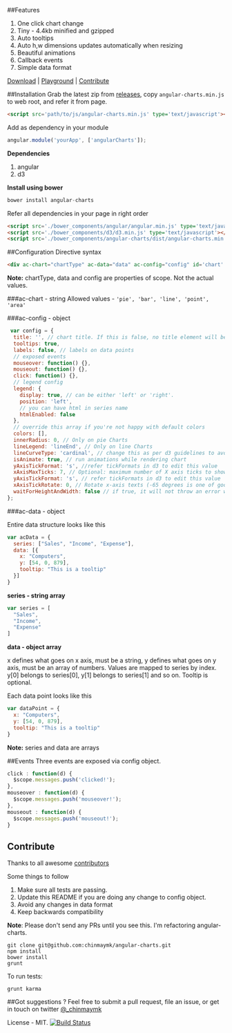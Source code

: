 ##Features
1. One click chart change
2. Tiny - 4.4kb minified and gzipped
3. Auto tooltips
4. Auto h,w dimensions updates automatically when resizing
5. Beautiful animations
6. Callback events
7. Simple data format

[Download](https://github.com/chinmaymk/angular-charts/releases) | [Playground](http://plnkr.co/edit/T9J7bz?p=preview) | [Contribute](#contribute)

##Installation
Grab the latest zip from [releases](https://github.com/chinmaymk/angular-charts/releases), copy ```angular-charts.min.js``` to web root, and refer it from page.

```html
<script src='path/to/js/angular-charts.min.js' type='text/javascript'></script>
```
Add as dependency in your module

```js
angular.module('yourApp', ['angularCharts']);
```
**Dependencies**

1. angular
2. d3

**Install using bower**

```js
bower install angular-charts
```
Refer all dependencies in your page in right order

```html
<script src='./bower_components/angular/angular.min.js' type='text/javascript'></script>
<script src='./bower_components/d3/d3.min.js' type='text/javascript'></script>
<script src='./bower_components/angular-charts/dist/angular-charts.min.js' type='text/javascript'></script>
```

##Configuration
Directive syntax

```html
<div ac-chart="chartType" ac-data="data" ac-config="config" id='chart' class='chart'></div>
```
**Note:** chartType, data and config are properties of scope. Not the actual values.


###ac-chart  - string
Allowed values - `'pie', 'bar', 'line', 'point', 'area'`

###ac-config - object

```js
 var config = {
  title: '', // chart title. If this is false, no title element will be created.
  tooltips: true,
  labels: false, // labels on data points
  // exposed events
  mouseover: function() {},
  mouseout: function() {},
  click: function() {},
  // legend config
  legend: {
    display: true, // can be either 'left' or 'right'.
    position: 'left',
    // you can have html in series name
    htmlEnabled: false
  },
  // override this array if you're not happy with default colors
  colors: [],
  innerRadius: 0, // Only on pie Charts
  lineLegend: 'lineEnd', // Only on line Charts
  lineCurveType: 'cardinal', // change this as per d3 guidelines to avoid smoothline
  isAnimate: true, // run animations while rendering chart
  yAxisTickFormat: 's', //refer tickFormats in d3 to edit this value
  xAxisMaxTicks: 7, // Optional: maximum number of X axis ticks to show if data points exceed this number
  yAxisTickFormat: 's', // refer tickFormats in d3 to edit this value
  xAxisTickRotate: 0, // Rotate x-axis texts (-65 degrees is one of good angles)
  waitForHeightAndWidth: false // if true, it will not throw an error when the height or width are not defined (e.g. while creating a modal form), and it will be keep watching for valid height and width values
};
```

###ac-data - object

Entire data structure looks like this
```js
var acData = {
  series: ["Sales", "Income", "Expense"],
  data: [{
    x: "Computers",
    y: [54, 0, 879],
    tooltip: "This is a tooltip"
  }]
}
```

**series - string array**
```js
var series = [
  "Sales",
  "Income",
  "Expense"
]
```
**data - object array**

x defines what goes on x axis, must be a string, y defines what goes on y axis, must be an array of numbers.
Values are mapped to series by index. y[0] belongs to series[0], y[1] belongs to series[1] and so on. Tooltip is optional.

Each data point looks like this

```js
var dataPoint = {
  x: "Computers",
  y: [54, 0, 879],
  tooltip: "This is a tooltip"
}
```
**Note:** series and data are arrays

##Events
Three events are exposed via config object.

```js
click : function(d) {
  $scope.messages.push('clicked!');
},
mouseover : function(d) {
  $scope.messages.push('mouseover!');
},
mouseout : function(d) {
  $scope.messages.push('mouseout!');
}
```

## Contribute
Thanks to all awesome [contributors](https://github.com/chinmaymk/angular-charts/network/members)

Some things to follow

1. Make sure all tests are passing.
2. Update this README if you are doing any change to config object.
3. Avoid any changes in data format
4. Keep backwards compatibility

**Note**: Please don't send any PRs until you see this. I'm refactoring angular-charts.

    git clone git@github.com:chinmaymk/angular-charts.git
    npm install
    bower install
    grunt

To run tests:

    grunt karma

##Got suggestions ?
Feel free to submit a pull request, file an issue, or get in touch on twitter [@_chinmaymk](https://twitter.com/_chinmaymk)

License - MIT.
[![Build Status](https://travis-ci.org/chinmaymk/angular-charts.svg?branch=master)](https://travis-ci.org/chinmaymk/angular-charts)
